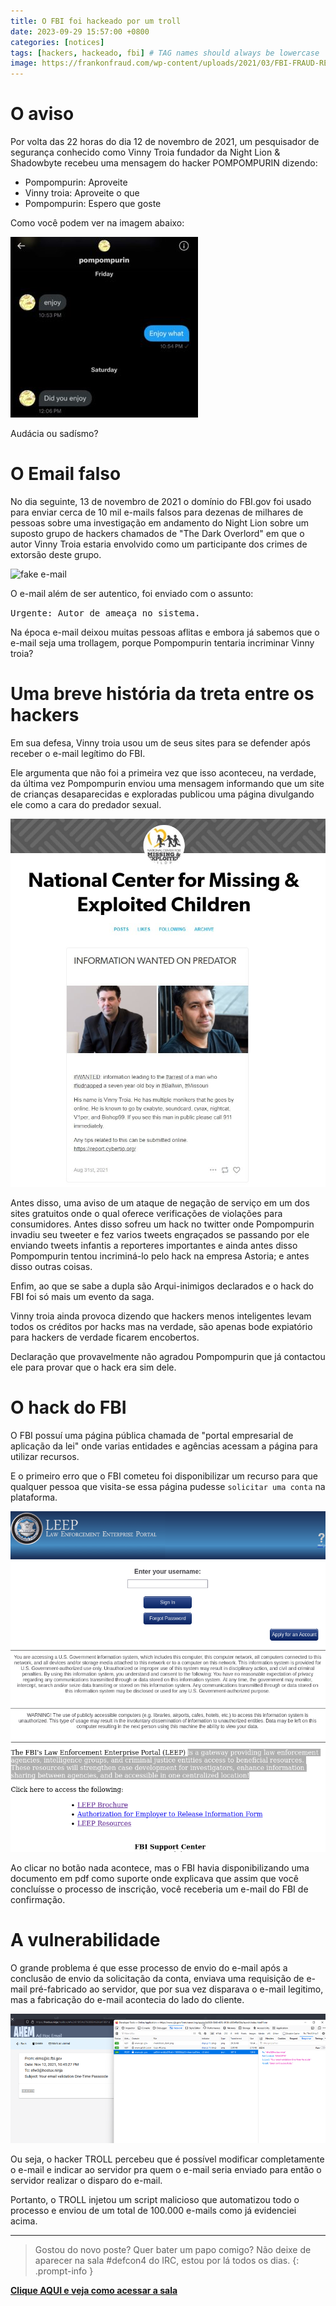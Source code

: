```yaml
---
title: O FBI foi hackeado por um troll
date: 2023-09-29 15:57:00 +0800
categories: [notices]
tags: [hackers, hackeado, fbi] # TAG names should always be lowercase
image: https://frankonfraud.com/wp-content/uploads/2021/03/FBI-FRAUD-REPORT-2021.jpg
---
```


# O aviso

Por volta das 22 horas do dia 12 de novembro de 2021, um pesquisador de segurança conhecido como Vinny Troia fundador da Night Lion & Shadowbyte recebeu uma mensagem do hacker POMPOMPURIN dizendo:

- Pompompurin: Aproveite
- Vinny troia: Aproveite o que
- Pompompurin: Espero que goste

Como você podem ver na imagem abaixo:

![mensagem](/assets/img/posts/pompompurin-mensagem.jpg)

Audácia ou sadísmo?


# O Email falso

No dia seguinte, 13 de novembro de 2021 o domínio do FBI.gov foi usado para enviar cerca de 10 mil e-mails falsos para dezenas de milhares de pessoas sobre uma investigação em andamento do Night Lion sobre um suposto grupo de hackers chamados de "The Dark Overlord" em que o autor Vinny Troia estaria envolvido como um participante dos crimes de extorsão deste grupo.


![fake e-mail](https://www.seytonic.com/content/images/size/w1000/2021/11/fakefbiemail.png)


O e-mail além de ser autentico, foi enviado com o assunto: 

<kbd>Urgente: Autor de ameaça no sistema.</kbd>


Na época e-mail deixou muitas pessoas aflitas e embora já sabemos que o e-mail seja uma trollagem, porque Pompompurin tentaria incriminar Vinny troia?

# Uma breve história da treta entre os hackers

Em sua defesa, Vinny troia usou um de seus sites para se defender após receber o e-mail legítimo do FBI.

Ele argumenta que não foi a primeira vez que isso aconteceu, na verdade, da última vez Pompompurin enviou uma mensagem informando que um site de crianças desaparecidas e exploradas publicou uma página divulgando ele como a cara do predador sexual.


![incriminado](/assets/img/posts/incriminado.png)


 Antes disso, uma aviso de um ataque de negação de serviço em um dos sites gratuitos onde o qual oferece verificações de violações para consumidores. Antes disso sofreu um hack no twitter onde Pompompurin invadiu seu tweeter e fez varios tweets engraçados se passando por ele enviando tweets infantis a reporteres importantes e ainda antes disso Pompompurin tentou incriminá-lo pelo hack na empresa Astoria; e antes disso outras coisas.

 Enfim, ao que se sabe a dupla são Arqui-inimigos declarados e o hack do FBI foi só mais um evento da saga.

 Vinny troia ainda provoca dizendo que hackers menos inteligentes levam todos os créditos por hacks mas na verdade, são apenas bode expiatório para hackers de verdade ficarem encobertos. 
 
 Declaração que provavelmente não agradou Pompompurin que já contactou ele para provar que o hack era sim dele.


# O hack do FBI

O FBI possuí uma página pública chamada de "portal empresarial de aplicação da lei" onde varias entidades e agências acessam a página para utilizar recursos.

E o primeiro erro que o FBI cometeu foi disponibilizar um recurso para que qualquer pessoa que visita-se essa página pudesse `solicitar uma conta` na plataforma.

![Pagina FBI](/assets/img/posts/fbi-page.png)

Ao clicar no botão nada acontece, mas o FBI havia disponibilizando uma documento em pdf como suporte onde explicava que assim que você concluísse o processo de inscrição, você receberia um e-mail do FBI de confirmação.


# A vulnerabilidade

O grande problema é que esse processo de envio do e-mail após a conclusão de envio da solicitação da conta, enviava uma requisição de e-mail pré-fabricado ao servidor, que por sua vez disparava o e-mail legitimo, mas a fabricação do e-mail acontecia do lado do cliente.

![Pagina FBI](/assets/img/posts/fbi-page1.png)


Ou seja, o hacker TROLL percebeu que é possível modificar completamente o e-mail e indicar ao servidor pra quem o e-mail seria enviado para então o servidor realizar o disparo do e-mail.

Portanto, o TROLL injetou um script malicioso que automatizou todo o processo e enviou de um total de 100.000 e-mails como já evidenciei acima.

---

> Gostou do novo poste? Quer bater um papo comigo? Não deixe de aparecer na sala #defcon4 do IRC, estou por lá todos os dias.
{: .prompt-info }

[**Clique AQUI e veja como acessar a sala**](/posts/fale-comigo-canal-irc/)
